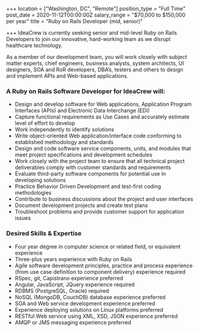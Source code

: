 +++
location = ["Washington, DC", "Remote"]
position_type = "Full Time"
post_date = 2020-11-12T00:00:00Z
salary_range = "$70,000 to $150,000 per year"
title = "Ruby on Rails Developer (mid, senior)"

+++
IdeaCrew is currently seeking senior and mid-level Ruby on Rails Developers to join our innovative, hard-working team as we disrupt healthcare technology.

As a member of our development team, you will work closely with subject matter experts, chief engineers, business analysts, system architects, UI designers, SOA and RoR developers, DBA’s, testers and others to design and implement APIs and Web-based applications.

### A Ruby on Rails Software Developer for IdeaCrew will:

* Design and develop software for Web applications, Application Program Interfaces (APIs) and Electronic Data Interchange (EDI)
* Capture functional requirements as Use Cases and accurately estimate level of effort to develop
* Work independently to identify solutions
* Write object-oriented Web application/interface code conforming to established methodology and standards
* Design and code software service components, units, and modules that meet project specifications and development schedules
* Work closely with the project team to ensure that all technical project deliverables comply with customer standards and requirements
* Evaluate third-party software components for potential use in developing solutions
* Practice Behavior Driven Development and test-first coding methodologies
* Contribute to business discussions about the project and user interfaces
* Document development projects and create test plans
* Troubleshoot problems and provide customer support for application issues

### Desired Skills & Expertise

* Four year degree in computer science or related field, or equivalent experience
* Three-plus years experience with Ruby on Rails
* Agile software development principles, practice and process experience (from use case definition to component delivery) experience required
* RSpec, git, Capistrano experience preferred
* Angular, JavaScript, JQuery experience required
* RDBMS (PostgreSQL, Oracle) required
* NoSQL (MongoDB, CouchDB) database experience preferred
* SOA and Web service development experience preferred
* Experience deploying solutions on Linux platforms preferred
* RESTful Web service using XML, XSD, JSON experience preferred
* AMQP or JMS messaging experience preferred
